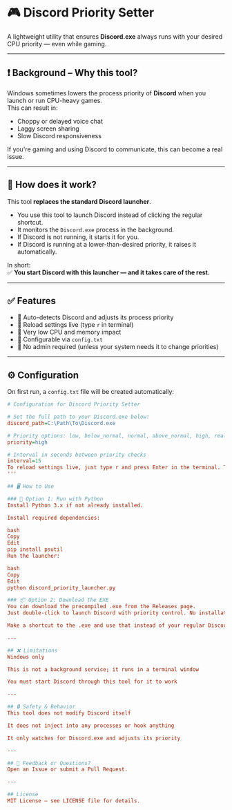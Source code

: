# 🎮 Discord Priority Setter

A lightweight utility that ensures **Discord.exe** always runs with your desired CPU priority — even while gaming.

---

## ❗ Background – Why this tool?

Windows sometimes lowers the process priority of **Discord** when you launch or run CPU-heavy games.  
This can result in:

- Choppy or delayed voice chat
- Laggy screen sharing
- Slow Discord responsiveness

If you're gaming and using Discord to communicate, this can become a real issue.

---

## 🚀 How does it work?

This tool **replaces the standard Discord launcher**.

- You use this tool to launch Discord instead of clicking the regular shortcut.
- It monitors the `Discord.exe` process in the background.
- If Discord is not running, it starts it for you.
- If Discord is running at a lower-than-desired priority, it raises it automatically.

In short:  
✅ **You start Discord with this launcher — and it takes care of the rest.**

---

## ✅ Features

- 🧠 Auto-detects Discord and adjusts its process priority
- 🔄 Reload settings live (type `r` in terminal)
- 💾 Very low CPU and memory impact
- 🧩 Configurable via `config.txt`
- 👤 No admin required (unless your system needs it to change priorities)

---

## ⚙️ Configuration

On first run, a `config.txt` file will be created automatically:

```ini
# Configuration for Discord Priority Setter

# Set the full path to your Discord.exe below:
discord_path=C:\Path\To\Discord.exe

# Priority options: low, below_normal, normal, above_normal, high, realtime
priority=high

# Interval in seconds between priority checks
interval=15
To reload settings live, just type r and press Enter in the terminal. To quit and stop Discord, type q.
'''

## 🖥️ How to Use

### 🐍 Option 1: Run with Python
Install Python 3.x if not already installed.

Install required dependencies:

bash
Copy
Edit
pip install psutil
Run the launcher:

bash
Copy
Edit
python discord_priority_launcher.py

### 📦 Option 2: Download the EXE
You can download the precompiled .exe from the Releases page.
Just double-click to launch Discord with priority control. No installation required.

Make a shortcut to the .exe and use that instead of your regular Discord shortcut.

---

## ❌ Limitations
Windows only

This is not a background service; it runs in a terminal window

You must start Discord through this tool for it to work

---

## 🔒 Safety & Behavior
This tool does not modify Discord itself

It does not inject into any processes or hook anything

It only watches for Discord.exe and adjusts its priority

---

## 🙋 Feedback or Questions?
Open an Issue or submit a Pull Request.

---

## License
MIT License — see LICENSE file for details.
```
